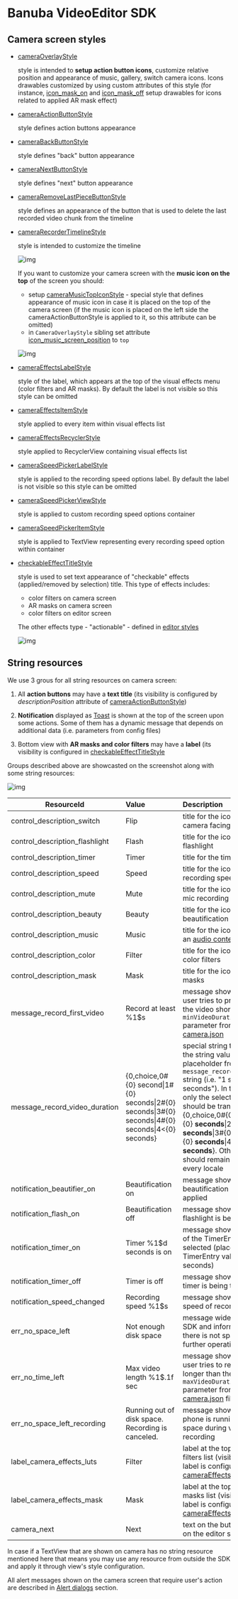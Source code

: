 # Banuba VideoEditor SDK
## Camera screen styles  

- [cameraOverlayStyle](https://github.com/Banuba/ve-sdk-android-integration-sample/blob/main/app/src/main/res/values/themes.xml#L17)

    style is intended to **setup action button icons**, customize relative position and appearance of music, gallery, switch camera icons. Icons drawables customized by using custom attributes of this style (for instance, [icon_mask_on](https://github.com/Banuba/ve-sdk-android-integration-sample/blob/main/app/src/main/res/values/themes.xml#L205) and [icon_mask_off](https://github.com/Banuba/ve-sdk-android-integration-sample/blob/main/app/src/main/res/values/themes.xml#L206) setup drawables for icons related to applied AR mask effect)  
- [cameraActionButtonStyle](https://github.com/Banuba/ve-sdk-android-integration-sample/blob/main/app/src/main/res/values/themes.xml#L18)

    style defines action buttons appearance

- [cameraBackButtonStyle](https://github.com/Banuba/ve-sdk-android-integration-sample/blob/main/app/src/main/res/values/themes.xml#L20)

    style defines "back" button appearance
- [cameraNextButtonStyle](https://github.com/Banuba/ve-sdk-android-integration-sample/blob/main/app/src/main/res/values/themes.xml#L21)

    style defines "next" button appearance
- [cameraRemoveLastPieceButtonStyle](https://github.com/Banuba/ve-sdk-android-integration-sample/blob/main/app/src/main/res/values/themes.xml#L22)

    style defines an appearance of the button that is used to delete the last recorded video chunk from the timeline
- [cameraRecorderTimelineStyle](https://github.com/Banuba/ve-sdk-android-integration-sample/blob/main/app/src/main/res/values/themes.xml#L24)

    style is intended to customize the timeline

    ![img](screenshots/camera1.png)

    If you want to customize your camera screen with the **music icon on the top** of the screen you should:
    - setup [cameraMusicTopIconStyle](https://github.com/Banuba/ve-sdk-android-integration-sample/blob/main/app/src/main/res/values/themes.xml#L19) - special style that defines appearance of music icon in case it is placed on the top of the camera screen (if the music icon is placed on the left side the cameraActionButtonStyle is applied to it, so this attribute can be omitted)
    - in `CameraOverlayStyle` sibling set attribute [icon_music_screen_position](https://github.com/Banuba/ve-sdk-android-integration-sample/blob/main/app/src/main/res/values/themes.xml#L264) to `top`

    ![img](screenshots/camera1_music_top.png)


- [cameraEffectsLabelStyle](https://github.com/Banuba/ve-sdk-android-integration-sample/blob/main/app/src/main/res/values/themes.xml#L25)

    style of the label, which appears at the top of the visual effects menu (color filters and AR masks). By default the label is not visible so this style can be omitted
- [cameraEffectsItemStyle](https://github.com/Banuba/ve-sdk-android-integration-sample/blob/main/app/src/main/res/values/themes.xml#L26)

    style applied to every item within visual effects list
- [cameraEffectsRecyclerStyle](https://github.com/Banuba/ve-sdk-android-integration-sample/blob/main/app/src/main/res/values/themes.xml#L27)

    style applied to RecyclerView containing visual effects list
- [cameraSpeedPickerLabelStyle](https://github.com/Banuba/ve-sdk-android-integration-sample/blob/main/app/src/main/res/values/themes.xml#L28)

    style is applied to the recording speed options label. By default the label is not visible so this style can be omitted
- [cameraSpeedPickerViewStyle](https://github.com/Banuba/ve-sdk-android-integration-sample/blob/main/app/src/main/res/values/themes.xml#L29)

    style is applied to custom recording speed options container
- [cameraSpeedPickerItemStyle](https://github.com/Banuba/ve-sdk-android-integration-sample/blob/main/app/src/main/res/values/themes.xml#L30)

    style is applied to TextView representing every recording speed option within container

- [checkableEffectTitleStyle](https://github.com/Banuba/ve-sdk-android-integration-sample/blob/main/app/src/main/res/values/themes.xml#L32)

    style is used to set text appearance of "checkable" effects (applied/removed by selection) title. This type of effects includes:
    - color filters on camera screen
    - AR masks on camera screen
    - color filters on editor screen
    
    The other effects type - "actionable" - defined in [editor styles](editor_styles.md#L57)

    ![img](screenshots/camera2.png)


## String resources

We use 3 grous for all string resources on camera screen:

1. All **action buttons** may have a **text title** (its visibility is configured by *descriptionPosition* attribute of [cameraActionButtonStyle](https://github.com/Banuba/ve-sdk-android-integration-sample/blob/main/app/src/main/res/values/themes.xml#L18))

2. **Notification** displayed as [Toast](https://developer.android.com/reference/android/widget/Toast) is shown at the top of the screen upon some actions. Some of them has a dynamic message that depends on additional data (i.e. parameters from config files)

3. Bottom view with **AR masks and color filters** may have a **label** (its visibility is configured in [checkableEffectTitleStyle](https://github.com/Banuba/ve-sdk-android-integration-sample/blob/main/app/src/main/res/values/themes.xml#L32)

Groups described above are showcasted on the screenshot along with some string resources: 

![img](screenshots/camera_strings1.png)

| ResourceId        |      Value      |   Description |
| ------------- | :----------- | :------------- |
| control_description_switch | Flip | title for the icon to switch camera facing
| control_description_flashlight |  Flash | title for the icon to switch flashlight
| control_description_timer | Timer | title for the timer icon
| control_description_speed | Speed | title for the icon to switch recording speed
| control_description_mute | Mute | title for the icon to switch mic recording
| control_description_beauty | Beauty | title for the icon to apply beautification effect
| control_description_music | Music | title for the icon to request an [audio content](https://github.com/Banuba/ve-sdk-android-integration-sample#configure-audio-content)
| control_description_color | Filter | title for the icon to open color filters
| control_description_mask | Mask | title for the icon to open AR masks
| message_record_first_video | Record at least %1$s | message shown in case user tries to proceed with the video shorter than ```minVideoDuration``` parameter from [camera.json](https://github.com/Banuba/ve-sdk-android-integration-sample/blob/main/app/src/main/assets/camera.json#L3)
| message_record_video_duration | {0,choice,0#{0} second\|1#{0} seconds\|2#{0} seconds\|3#{0} seconds\|4#{0} seconds\|4&lt;{0} seconds} | special string that defines the string value of the placeholder from ```message_record_first_video``` string (i.e. "1 second" or "3 seconds").  In this string only the selected words should be translated: {0,choice,0#{0} **second**\|1#{0} **seconds**\|2#{0} **seconds**\|3#{0} **seconds**\|4#{0} **seconds**\|4&lt;{0} **seconds**}. Other formatting should remain the same for every locale
| notification_beautifier_on | Beautification on | message shown when beautification effect is applied
| notification_flash_on | Beautification off | message shown when the flashlight is being turned on
| notification_timer_on | Timer %1$d seconds is on | message shown when one of the TimerEntry was selected (placeholder is a TimerEntry value in seconds)
| notification_timer_off | Timer is off | message shown when the timer is being turned off
| notification_speed_changed | Recording speed %1$s | message shown when the speed of recording changes
| err_no_space_left | Not enough disk space | message widely used in SDK and informing that there is not space to effort further operations
| err_no_time_left | Max video length %1$.1f sec | message shown in case of user tries to record video longer than the ```maxVideoDuration``` parameter from [camera.json](https://github.com/Banuba/ve-sdk-android-integration-sample/blob/main/app/src/main/assets/camera.json#L3) file
| err_no_space_left_recording | Running out of disk space. Recording is canceled. | message shown in case the phone is running out of space during video recording
| label_camera_effects_luts | Filter | label at the top of the color filters list (visibility of the label is configured in [cameraEffectsLabelStyle](https://github.com/Banuba/ve-sdk-android-integration-sample/blob/main/app/src/main/res/values/themes.xml#L25))
| label_camera_effects_mask | Mask | label at the top of the AR masks list (visibility of the label is configured in [cameraEffectsLabelStyle](https://github.com/Banuba/ve-sdk-android-integration-sample/blob/main/app/src/main/res/values/themes.xml#L25))
| camera_next | Next | text on the button that goes on the editor screen


In case if a TextView that are shown on camera has no string resource mentioned here that means you may use any resource from outside the SDK and apply it through view's style configuration.

All alert messages shown on the camera screen that require user's action are described in [Alert dialogs](alert_styles.md) section.

